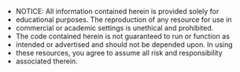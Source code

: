 * NOTICE:  All information contained herein is provided solely for 
* educational purposes. The reproduction of any resource for use in 
* commercial or academic settings is unethical and prohibited. 
* The code contained herein is not guaranteed to run or function as
* intended or advertised and should not be depended upon. In using 
* these resources, you agree to assume all risk and responsibility 
* associated therein.
